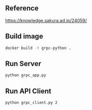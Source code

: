 ## Reference
https://knowledge.sakura.ad.jp/24059/

## Build image
```bash
docker build -t grpc-python .
```

## Run Server
```bash
python grpc_app.py
```

## Run API Client
```bash
python grpc_client.py 2
```

